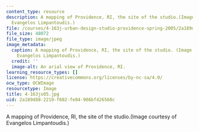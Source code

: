 ```yaml
---
content_type: resource
description: A mapping of Providence, RI, the site of the studio.(Image courtesy of
  Evangelos Limpantoudis.)
file: /courses/4-163j-urban-design-studio-providence-spring-2005/2a189d882210f602fe04906bf426560c_4-163js05.jpg
file_size: 48072
file_type: image/jpeg
image_metadata:
  caption: A mapping of Providence, RI, the site of the studio. (Image courtesy of
    Evangelos Limpantoudis.)
  credit: ''
  image-alt: An arial view of Providence, RI.
learning_resource_types: []
license: https://creativecommons.org/licenses/by-nc-sa/4.0/
ocw_type: OCWImage
resourcetype: Image
title: 4-163js05.jpg
uid: 2a189d88-2210-f602-fe04-906bf426560c
---
```

A mapping of Providence, RI, the site of the studio.(Image courtesy of Evangelos Limpantoudis.)